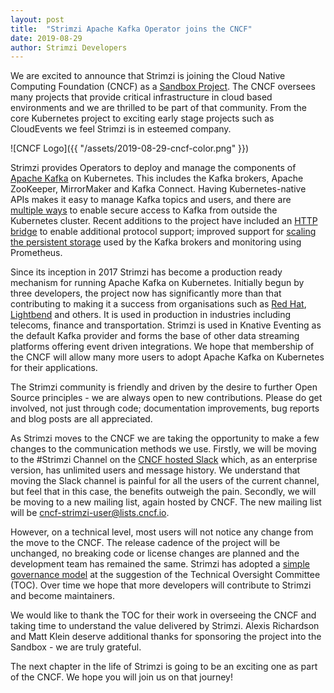 ```yaml
---
layout: post
title:  "Strimzi Apache Kafka Operator joins the CNCF"
date: 2019-08-29
author: Strimzi Developers
---
```


We are excited to announce that Strimzi is joining the Cloud Native Computing Foundation (CNCF) as a [Sandbox Project](https://www.cncf.io/sandbox-projects/).
The CNCF oversees many projects that provide critical infrastructure in cloud based environments and we are thrilled to be part of that community.
From the core Kubernetes project to exciting early stage projects such as CloudEvents we feel Strimzi is in esteemed company.

<!--more-->

![CNCF Logo]({{ "/assets/2019-08-29-cncf-color.png" }})

Strimzi provides Operators to deploy and manage the components of [Apache Kafka](https://kafka.apache.org/) on Kubernetes.
This includes the Kafka brokers, Apache ZooKeeper, MirrorMaker and Kafka Connect.
Having Kubernetes-native APIs makes it easy to manage Kafka topics and users, and there are [multiple ways](https://strimzi.io/2019/04/17/accessing-kafka-part-1.html) to enable secure access to Kafka from outside the Kubernetes cluster.
Recent additions to the project have included an [HTTP bridge](https://github.com/strimzi/strimzi-kafka-bridge) to enable additional protocol support; improved support for [scaling the persistent storage](https://strimzi.io/2019/07/08/persistent-storage-improvements.html) used by the Kafka brokers and monitoring using Prometheus.

Since its inception in 2017 Strimzi has become a production ready mechanism for running Apache Kafka on Kubernetes.
Initially begun by three developers, the project now has significantly more than that contributing to making it a success from organisations such as [Red Hat](https://www.redhat.com), [Lightbend](https://www.lightbend.com/) and others.
It is used in production in industries including telecoms, finance and transportation.
Strimzi is used in Knative Eventing as the default Kafka provider and forms the base of other data streaming platforms offering event driven integrations.
We hope that membership of the CNCF will allow many more users to adopt Apache Kafka on Kubernetes for their applications.

The Strimzi community is friendly and driven by the desire to further Open Source principles - we are always open to new contributions.
Please do get involved, not just through code; documentation improvements, bug reports and blog posts are all appreciated.

As Strimzi moves to the CNCF we are taking the opportunity to make a few changes to the communication methods we use. 
Firstly, we will be moving to the #Strimzi Channel on the [CNCF hosted Slack](https://slack.cncf.io/) which, as an enterprise version, has unlimited users and message history. 
We understand that moving the Slack channel is painful for all the users of the current channel, but feel that in this case, the benefits outweigh the pain. 
Secondly, we will be moving to a new mailing list, again hosted by CNCF. The new mailing list will be [cncf-strimzi-user@lists.cncf.io](mailto://cncf-strimzi-user@lists.cncf.io).

However, on a technical level, most users will not notice any change from the move to the CNCF.
The release cadence of the project will be unchanged, no breaking code or license changes are planned and the development team has remained the same.
Strimzi has adopted a [simple governance model](https://github.com/strimzi/strimzi-kafka-operator/blob/master/GOVERNANCE.md) at the suggestion of the Technical Oversight Committee (TOC).
Over time we hope that more developers will contribute to Strimzi and become maintainers.

We would like to thank the TOC for their work in overseeing the CNCF and taking time to understand the value delivered by Strimzi.
Alexis Richardson and Matt Klein deserve additional thanks for sponsoring the project into the Sandbox - we are truly grateful.

The next chapter in the life of Strimzi is going to be an exciting one as part of the CNCF.
We hope you will join us on that journey!
